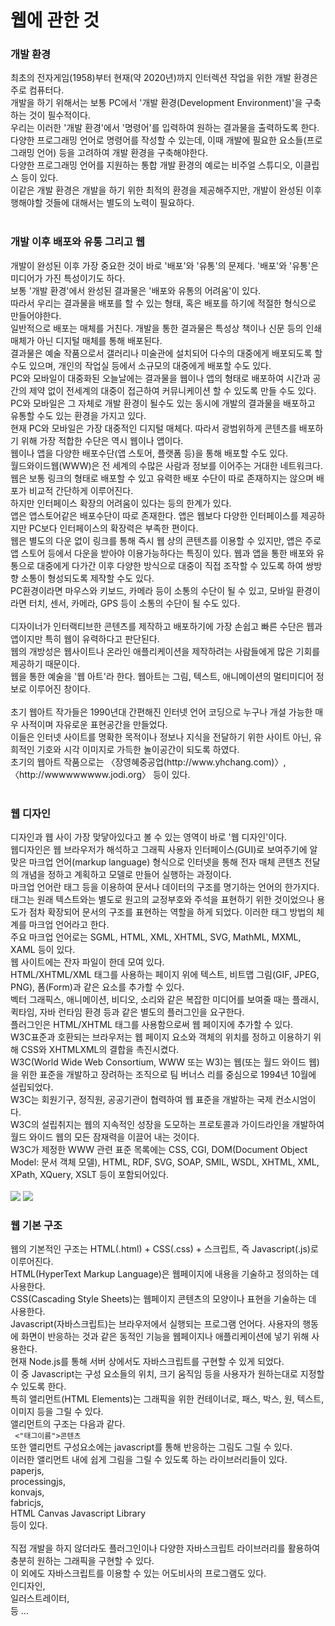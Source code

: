 <h1>웹에 관한 것</h1>
<h3>개발 환경</h3>
최초의 전자게임(1958)부터 현재(약 2020년)까지 인터렉션 작업을 위한 개발 환경은 주로 컴퓨터다. <br>
개발을 하기 위해서는 보통 PC에서 '개발 환경(Development Environment)'을 구축하는 것이 필수적이다. <br>
우리는 이러한 '개발 환경'에서 '명령어'를 입력하여 원하는 결과물을 출력하도록 한다. <br>
다양한 프로그래밍 언어로 명령어를 작성할 수 있는데, 이때 개발에 필요한 요소들(프로그래밍 언어) 등을 고려하여 개발 환경을 구축해야한다. <br>
다양한 프로그래밍 언어를 지원하는 통합 개발 환경의 예로는 비주얼 스튜디오, 이클립스 등이 있다. <br>
이같은 개발 환경은 개발을 하기 위한 최적의 환경을 제공해주지만, 개발이 완성된 이후 행해야할 것들에 대해서는 별도의 노력이 필요하다. <br>
<br>
<h3>개발 이후 배포와 유통 그리고 웹</h3>
개발이 완성된 이후 가장 중요한 것이 바로 '배포'와 '유통'의 문제다. '배포'와 '유통'은 미디어가 가진 특성이기도 하다. <br>
보통 '개발 환경'에서 완성된 결과물은 '배포와 유통의 어려움'이 있다. <br>
따라서 우리는 결과물을 배포를 할 수 있는 형태, 혹은 배포를 하기에 적절한 형식으로 만들어야한다. <br>
일반적으로 배포는 매체를 거친다. 개발을 통한 결과물은 특성상 책이나 신문 등의 인쇄매체가 아닌 디지털 매체를 통해 배포된다. <br>
결과물은 예술 작품으로서 갤러리나 미술관에 설치되어 다수의 대중에게 배포되도록 할수도 있으며, 개인의 작업실 등에서 소규모의 대중에게 배포할 수도 있다. <br>
PC와 모바일이 대중화된 오늘날에는 결과물을 웹이나 앱의 형태로 배포하여 시간과 공간의 제약 없이 전세계의 대중이 접근하여 커뮤니케이션 할 수 있도록 만들 수도 있다. <br>
PC와 모바일은 그 자체로 개발 환경이 될수도 있는 동시에 개발의 결과물을 배포하고 유통할 수도 있는 환경을 가지고 있다. <br>
현재 PC와 모바일은 가장 대중적인 디지털 매체다. 따라서 광범위하게 콘텐츠를 배포하기 위해 가장 적합한 수단은 역시 웹이나 앱이다. <br>
웹이나 앱을 다양한 배포수단(앱 스토어, 플랫폼 등)을 통해 배포할 수도 있다. <br>
월드와이드웹(WWW)은 전 세계의 수많은 사람과 정보를 이어주는 거대한 네트워크다. <br>
웹은 보통 링크의 형태로 배포할 수 있고 유력한 배포 수단이 따로 존재하지는 않으며 배포가 비교적 간단하게 이루어진다. <br>
하지만 인터페이스 확장의 어려움이 있다는 등의 한계가 있다. <br>
앱은 앱스토어같은 배포수단이 따로 존재한다. 앱은 웹보다 다양한 인터페이스를 제공하지만 PC보다 인터페이스의 확장력은 부족한 편이다. <br>
웹은 별도의 다운 없이 링크를 통해 즉시 웹 상의 콘텐츠를 이용할 수 있지만, 앱은 주로 앱 스토어 등에서 다운을 받아야 이용가능하다는 특징이 있다. 
웹과 앱을 통한 배포와 유통으로 대중에게 다가간 이후 다양한 방식으로 대중이 직접 조작할 수 있도록 하여 쌍방향 소통이 형성되도록 제작할 수도 있다. <br>
PC환경이라면 마우스와 키보드, 카메라 등이 소통의 수단이 될 수 있고, 모바일 환경이라면 터치, 센서, 카메라, GPS 등이 소통의 수단이 될 수도 있다. <br>
<br>
디자이너가 인터랙티브한 콘텐츠를 제작하고 배포하기에 가장 손쉽고 빠른 수단은 웹과 앱이지만 특히 웹이 유력하다고 판단된다. <br>
웹의 개방성은 웹사이트나 온라인 애플리케이션을 제작하려는 사람들에게 많은 기회를 제공하기 때문이다. <br>
웹을 통한 예술을 '웹 아트'라 한다. 웹아트는 그림, 텍스트, 애니메이션의 멀티미디어 정보로 이루어진 창이다. <br>
<br>
초기 웹아트 작가들은 1990년대 간편해진 인터넷 언어 코딩으로 누구나 개설 가능한 매우 사적이며 자유로운 표현공간을 만들었다. <br>
이들은 인터넷 사이트를 명확한 목적이나 정보나 지식을 전달하기 위한 사이트 아닌, 유희적인 기호와 시각 이미지로 가득한 놀이공간이 되도록 하였다. <br>
초기의 웹아트 작품으로는 〈장영혜중공업(http://www.yhchang.com)〉, 〈http://wwwwwwwww.jodi.org〉 등이 있다. <br>
<br>
<h3>웹 디자인</h3>
디자인과 웹 사이 가장 맞닿아있다고 볼 수 있는 영역이 바로 '웹 디자인'이다. <br>
웹디자인은 웹 브라우저가 해석하고 그래픽 사용자 인터페이스(GUI)로 보여주기에 알맞은 마크업 언어(markup language) 형식으로 인터넷을 통해 전자 매체 콘텐츠 전달의 개념을 정하고 계획하고 모델로 만들어 실행하는 과정이다. <br>
마크업 언어란 태그 등을 이용하여 문서나 데이터의 구조를 명기하는 언어의 한가지다. <br>
태그는 원래 텍스트와는 별도로 원고의 교정부호와 주석을 표현하기 위한 것이었으나 용도가 점차 확장되어 문서의 구조를 표현하는 역할을 하게 되었다. 이러한 태그 방법의 체계를 마크업 언어라고 한다. <br>
주요 마크업 언어로는 SGML, HTML, XML, XHTML, SVG, MathML, MXML, XAML 등이 있다. <br>
웹 사이트에는 잔자 파일이 한데 모여 있다. <br>
HTML/XHTML/XML 태그를 사용하는 페이지 위에 텍스트, 비트맵 그림(GIF, JPEG, PNG), 폼(Form)과 같은 요소를 추가할 수 있다. <br>
벡터 그래픽스, 애니메이션, 비디오, 소리와 같은 복잡한 미디어를 보여줄 때는 플래시, 퀵타임, 자바 런타임 환경 등과 같은 별도의 플러그인을 요구한다. <br>
플러그인은 HTML/XHTML 태그를 사용함으로써 웹 페이지에 추가할 수 있다. <br>
W3C표준과 호환되는 브라우저는 웹 페이지 요소와 객체의 위치를 정하고 이용하기 위해 CSS와 XHTMLXML의 결합을 촉진시켰다. <br>
W3C(World Wide Web Consortium, WWW 또는 W3)는 웹(또는 월드 와이드 웹)을 위한 표준을 개발하고 장려하는 조직으로 팀 버너스 리를 중심으로 1994년 10월에 설립되었다. <br>
W3C는 회원기구, 정직원, 공공기관이 협력하여 웹 표준을 개발하는 국제 컨소시엄이다. <br>
W3C의 설립취지는 웹의 지속적인 성장을 도모하는 프로토콜과 가이드라인을 개발하여 월드 와이드 웹의 모든 잠재력을 이끌어 내는 것이다. <br>
W3C가 제정한 WWW 관련 표준 목록에는 CSS, CGI, DOM(Document Object Model: 문서 객체 모델), HTML, RDF, SVG, SOAP, SMIL, WSDL, XHTML, XML, XPath, XQuery, XSLT 등이 포함되어있다. <br>
<br>
<img src="https://upload.wikimedia.org/wikipedia/commons/thumb/5/5a/DOM-model.svg/640px-DOM-model.svg.png">
<img src="https://upload.wikimedia.org/wikipedia/commons/thumb/8/84/HTML.svg/320px-HTML.svg.png">
<br>
<h3>웹 기본 구조</h3>
웹의 기본적인 구조는 HTML(.html) + CSS(.css) + 스크립트, 즉 Javascript(.js)로 이루어진다. <br>
HTML(HyperText Markup Language)은 웹페이지에 내용을 기술하고 정의하는 데 사용한다. <br>
CSS(Cascading Style Sheets)는 웹페이지 콘텐츠의 모양이나 표현을 기술하는 데 사용한다.<br>
Javascript(자바스크립트)는 브라우저에서 실행되는 프로그램 언어다. 사용자의 행동에 화면이 반응하는 것과 같은 동적인 기능을 웹페이지나 애플리케이션에 넣기 위해 사용한다. <br>
현재 Node.js를 통해 서버 상에서도 자바스크립트를 구현할 수 있게 되었다. <br>
이 중 Javascript는 구성 요소들의 위치, 크기 움직임 등을 사용자가 원하는대로 지정할 수 있도록 한다. <br>
특히 앨리먼트(HTML Elements)는 그래픽을 위한 컨테이너로, 패스, 박스, 원, 텍스트, 이미지 등을 그릴 수 있다. <br>
앨리먼트의 구조는 다음과 같다. <br>
<code> <"태그이름">콘텐츠</"태그이름"> </code><br>
또한 앨리먼트 구성요소에는 javascript를 통해 반응하는 그림도 그릴 수 있다. <br>
이러한 앨리먼트 내에 쉽게 그림을 그릴 수 있도록 하는 라이브러리들이 있다. <br>
paperjs, <br>
processingjs, <br>
konvajs, <br>
fabricjs, <br>
HTML Canvas Javascript Library <br>
등이 있다. <br>
<br>
직접 개발을 하지 않더라도 플러그인이나 다양한 자바스크립트 라이브러리를 활용하여 충분히 원하는 그래픽을 구현할 수 있다. <br>
이 외에도 자바스크립트를 이용할 수 있는 어도비사의 프로그램도 있다. <br>
인디자인, <br>
일러스트레이터, <br>
등 ... <br>
<br>
